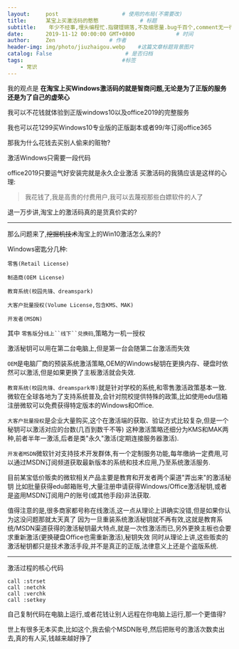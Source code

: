 ```yaml
---
layout:     post                    # 使用的布局(不需要改)
title:      某宝上买激活码的憨憨             # 标题
subtitle:    年少不经事,埋头编程忙.指键铿锵落,不及细思量.bug千百个,comment无一行.休言Golang,做来断人肠. #副标题
date:       2019-11-12 00:00:00 GMT+0800             # 时间
author:     Zen                 # 作者
header-img: img/photo/jiuzhaigou.webp    #这篇文章标题背景图片
catalog: False                       # 是否归档
tags:                               #标签
    - 常识
---
```

我的观点是
**在淘宝上买Windows激活码的就是智商问题,无论是为了正版的服务还是为了自己的虚荣心**

我可以不花钱就体验到正版windows10以及office2019的完整服务

我也可以花1299买Windows10专业版的正版副本或者99/年订阅office365

那我为什么花钱去买别人偷来的赃物?

激活Windows只需要一段代码

office2019只要运气好安装完就是永久企业激活
买激活码的我猜应该是这样的心理:

>我花钱了,我是高贵的付费用户,我可以去蔑视那些白嫖软件的人了

退一万步讲,淘宝上的激活码真的是货真价实的?

----
那么问题来了,~~挖掘机技术~~淘宝上的Win10激活怎么来的?

Windows密匙分几种:

`零售(Retail License)`

`制造商(OEM License)`

`教育系统(校园先锋、dreamspark)`

`大客户批量授权(Volume License,包含KMS、MAK)`

`开发者(MSDN)`

其中
`零售版`分`线上``线下``兑换码`,策略为一机一授权

激活秘钥可以用在第二台电脑上,但是第一台会随第二台激活而失效

`OEM`是电脑厂商的预装系统激活策略,OEM的Windows秘钥在更换内存、硬盘时依然可以激活,但是如果更换了主板激活就会失效.

`教育系统(校园先锋、dreamspark等)`就是针对学校的系统,和零售激活政策基本一致.微软在全球各地为了支持系统普及,会针对院校提供特殊的政策,比如使用edu信箱注册微软可以免费获得特定版本的Windows和Office.

`大客户批量授权`是企业大量购买,这个在激活端的获取、验证方式比较复杂,但是一个秘钥可以激活对应的台数(几百到数千不等)
这种激活策略还细分为KMS和MAK两种,前者半年一激活,后者是类"永久"激活(定期连接服务器激活).

`开发者MSDN`微软针对支持技术开发群体,有一个定制服务功能,每年缴纳一定费用,可以通过MSDN订阅频道获取最新版本的系统和技术应用,乃至系统激活服务.

目前某宝低价贩卖的微软相关产品主要是教育和开发者两个渠道"弄出来"的激活秘钥
比如批量获得edu邮箱账号,大量注册申请获得Windows/Office激活秘钥,或者是盗用MSDN订阅用户的账号(或其他手段)非法获取.

值得注意的是,很多商家都号称在线激活,这一点从理论上讲确实没错,但是如果你认为这没问题那就太天真了
因为一旦重装系统激活秘钥就不再有效,这就是教育系统/MSDN渠道获得的激活秘钥最大特点,就是一次性激活而已,另外更换主板也会要求重新激活(更换硬盘Office也需重新激活),秘钥失效
同时从理论上讲,这些贩卖的激活秘钥都只是技术激活手段,并不是真正的正版,法律意义上还是个盗版系统.

----

激活过程的核心代码

```
call :strset
call :netchk
call :verchk
call :setkey
```

自己复制代码在电脑上运行,或者花钱让别人远程在你电脑上运行,那一个更值得?

世上有很多无本买卖,比如这个,我去偷个MSDN账号,然后把账号的激活次数卖出去,真的有人买,钱越来越好挣了
